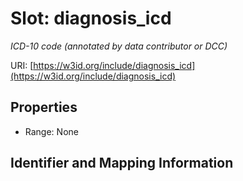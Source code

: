 # Slot: diagnosis_icd
_ICD-10 code (annotated by data contributor or DCC)_


URI: [https://w3id.org/include/diagnosis_icd](https://w3id.org/include/diagnosis_icd)



<!-- no inheritance hierarchy -->


## Properties

 * Range: None



## Identifier and Mapping Information





